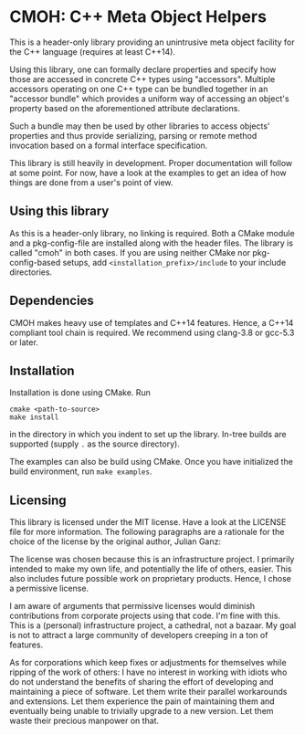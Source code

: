 CMOH: C++ Meta Object Helpers
=============================

This is a header-only library providing an unintrusive meta object facility for
the C++ language (requires at least C++14).

Using this library, one can formally declare properties and specify how those
are accessed in concrete C++ types using "accessors". Multiple accessors
operating on one C++ type can be bundled together in an "accessor bundle"
which provides a uniform way of accessing an object's property based on the
aforementioned attribute declarations.

Such a bundle may then be used by other libraries to access objects' properties
and thus provide serializing, parsing or remote method invocation based on a
formal interface specification.

This library is still heavily in development. Proper documentation will follow
at some point. For now, have a look at the examples to get an idea of how things
are done from a user's point of view.


Using this library
------------------

As this is a header-only library, no linking is required. Both a CMake module
and a pkg-config-file are installed along with the header files. The library is
called "cmoh" in both cases. If you are using neither CMake nor pkg-config-based
setups, add `<installation_prefix>/include` to your include directories.


Dependencies
------------

CMOH makes heavy use of templates and C++14 features. Hence, a C++14 compliant
tool chain is required. We recommend using clang-3.8 or gcc-5.3 or later.


Installation
------------

Installation is done using CMake. Run

```
cmake <path-to-source>
make install
```
in the directory in which you indent to set up the library. In-tree builds are
supported (supply `.` as the source directory).

The examples can also be build using CMake. Once you have initialized the build
environment, run `make examples`.


Licensing
---------

This library is licensed under the MIT license. Have a look at the LICENSE file
for more information. The following paragraphs are a rationale for the choice of
the license by the original author, Julian Ganz:

The license was chosen because this is an infrastructure project. I primarily
intended to make my own life, and potentially the life of others, easier. This
also includes future possible work on proprietary products. Hence, I chose a
permissive license.

I am aware of arguments that permissive licenses would diminish contributions
from corporate projects using that code. I'm fine with this. This is a
(personal) infrastructure project, a cathedral, not a bazaar. My goal is not to
attract a large community of developers creeping in a ton of features.

As for corporations which keep fixes or adjustments for themselves while ripping
of the work of others: I have no interest in working with idiots who do not
understand the benefits of sharing the effort of developing and maintaining a
piece of software. Let them write their parallel workarounds and extensions. Let
them experience the pain of maintaining them and eventually being unable to
trivially upgrade to a new version. Let them waste their precious manpower on
that.


